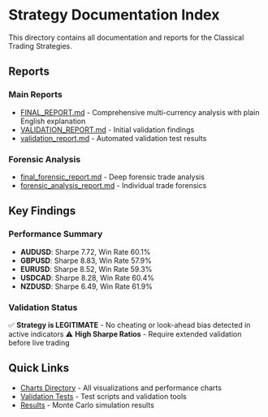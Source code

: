 # Strategy Documentation Index

This directory contains all documentation and reports for the Classical Trading Strategies.

## Reports

### Main Reports
- [FINAL_REPORT.md](FINAL_REPORT.md) - Comprehensive multi-currency analysis with plain English explanation
- [VALIDATION_REPORT.md](VALIDATION_REPORT.md) - Initial validation findings
- [validation_report.md](validation_report.md) - Automated validation test results

### Forensic Analysis
- [final_forensic_report.md](final_forensic_report.md) - Deep forensic trade analysis
- [forensic_analysis_report.md](forensic_analysis_report.md) - Individual trade forensics

## Key Findings

### Performance Summary
- **AUDUSD**: Sharpe 7.72, Win Rate 60.1%
- **GBPUSD**: Sharpe 8.83, Win Rate 57.9%
- **EURUSD**: Sharpe 8.52, Win Rate 59.3%
- **USDCAD**: Sharpe 8.28, Win Rate 60.4%
- **NZDUSD**: Sharpe 6.49, Win Rate 61.9%

### Validation Status
✅ **Strategy is LEGITIMATE** - No cheating or look-ahead bias detected in active indicators
⚠️ **High Sharpe Ratios** - Require extended validation before live trading

## Quick Links
- [Charts Directory](../charts/) - All visualizations and performance charts
- [Validation Tests](../Validation/) - Test scripts and validation tools
- [Results](../results/) - Monte Carlo simulation results